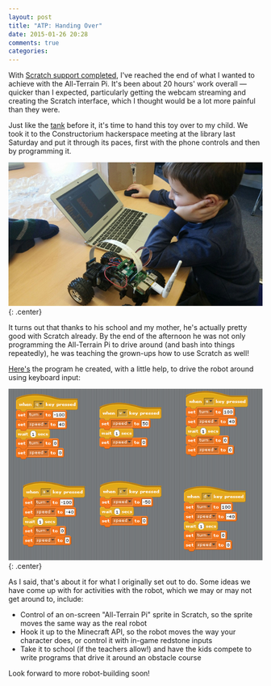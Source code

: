 ```yaml
---
layout: post
title: "ATP: Handing Over"
date: 2015-01-26 20:28
comments: true
categories:
---
```


With [Scratch support completed](./atp-starting-from-scratch), I've reached the end of what I wanted to achieve with the All-Terrain Pi. It's been about 20 hours' work overall &mdash; quicker than I expected, particularly getting the webcam streaming and creating the Scratch interface, which I thought would be a lot more painful than they were.

Just like the [tank](../raspberry-tank) before it, it's time to hand this toy over to my child. We took it to the Constructorium hackerspace meeting at the library last Saturday and put it through its paces, first with the phone controls and then by programming it.

![Programming the robot in Scratch](/hardware/atp/53.jpg){: .center}

It turns out that thanks to his school and my mother, he's actually pretty good with Scratch already. By the end of the afternoon he was not only programming the All-Terrain Pi to drive around (and bash into things repeatedly), he was teaching the grown-ups how to use Scratch as well!

[Here's](https://github.com/ianrenton/All-Terrain-Pi/raw/master/home/pi/Documents/Scratch%20Projects/Car%201.sb) the program he created, with a little help, to drive the robot around using keyboard input:

![Keyboard control in Scratch](/hardware/atp/52.png){: .center}

As I said, that's about it for what I originally set out to do. Some ideas we have come up with for activities with the robot, which we may or may not get around to, include:

* Control of an on-screen "All-Terrain Pi" sprite in Scratch, so the sprite moves the same way as the real robot
* Hook it up to the Minecraft API, so the robot moves the way your character does, or control it with in-game redstone inputs
* Take it to school (if the teachers allow!) and have the kids compete to write programs that drive it around an obstacle course

Look forward to more robot-building soon!
